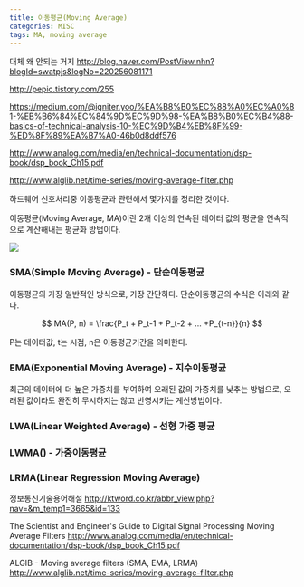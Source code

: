 ```yaml
---
title: 이동평균(Moving Average)
categories: MISC
tags: MA, moving average
---
```


대체 왜 안되는 거지
http://blog.naver.com/PostView.nhn?blogId=swatpjs&logNo=220256081171

http://pepic.tistory.com/255

https://medium.com/@igniter.yoo/%EA%B8%B0%EC%88%A0%EC%A0%81-%EB%B6%84%EC%84%9D%EC%9D%98-%EA%B8%B0%EC%B4%88-basics-of-technical-analysis-10-%EC%9D%B4%EB%8F%99-%ED%8F%89%EA%B7%A0-46b0d8ddf576

http://www.analog.com/media/en/technical-documentation/dsp-book/dsp_book_Ch15.pdf

http://www.alglib.net/time-series/moving-average-filter.php

하드웨어 신호처리중 이동평균과 관련해서 몇가지를 정리한 것이다.

이동평균(Moving Average, MA)이란 2개 이상의 연속된 데이터 값의 평균을 연속적으로 계산해내는 평균화 방법이다.

![](http://ktword.co.kr/img_data/3665_1.JPG)



### SMA(Simple Moving Average) - 단순이동평균
이동평균의 가장 일반적인 방식으로, 가장 간단하다.
단순이동평균의 수식은 아래와 같다.

$$
MA(P, n) = \frac{P_t + P_t-1 + P_t-2 + ... +P_{t-n}}{n}
$$

P는 데이터값, t는 시점, n은 이동평균기간을 의미한다.

### EMA(Exponential Moving Average) - 지수이동평균
최근의 데이터에 더 높은 가중치를 부여하여 오래된 값의 가중치를 낮추는 방법으로, 오래된 값이라도 완전히 무시하지는 않고 반영시키는 계산방법이다.

### LWA(Linear Weighted Average) - 선형 가중 평균

### LWMA() - 가중이동평균

### LRMA(Linear Regression Moving Average)




정보통신기술용어해설
http://ktword.co.kr/abbr_view.php?nav=&m_temp1=3665&id=133

The Scientist and Engineer's Guide to Digital Signal Processing Moving Average Filters
http://www.analog.com/media/en/technical-documentation/dsp-book/dsp_book_Ch15.pdf

ALGIB - Moving average filters (SMA, EMA, LRMA)
http://www.alglib.net/time-series/moving-average-filter.php
